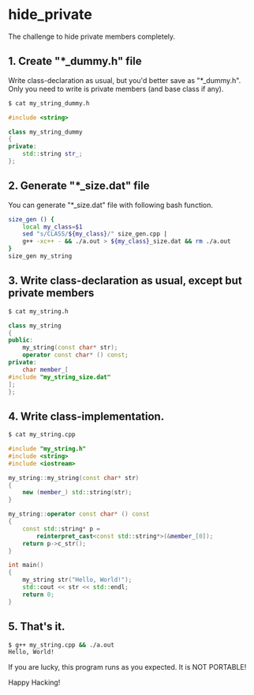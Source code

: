 # hide_private
The challenge to hide private members completely.

## 1. Create "*_dummy.h" file
Write class-declaration as usual, but you'd better save as "*_dummy.h".
Only you need to write is private members (and base class if any).

```bash
$ cat my_string_dummy.h
```

```C++
#include <string>

class my_string_dummy
{
private:
	std::string str_;
};
```

## 2. Generate "*_size.dat" file
You can generate "*_size.dat" file with following bash function.

```bash
size_gen () {
	local my_class=$1
	sed "s/CLASS/${my_class}/" size_gen.cpp	|
	g++ -xc++ - && ./a.out > ${my_class}_size.dat && rm ./a.out
}
size_gen my_string
```

## 3. Write class-declaration as usual, except but private members

```bash
$ cat my_string.h
```

```C++
class my_string
{
public:
	my_string(const char* str);
	operator const char* () const;
private:
	char member_[
#include "my_string_size.dat"
];
};
```

## 4. Write class-implementation.

```bash
$ cat my_string.cpp
```

```C++
#include "my_string.h"
#include <string>
#include <iostream>

my_string::my_string(const char* str)
{
	new (member_) std::string(str);
}

my_string::operator const char* () const
{
	const std::string* p =
		reinterpret_cast<const std::string*>(&member_[0]);
	return p->c_str();
}

int main()
{
	my_string str("Hello, World!");
	std::cout << str << std::endl;
	return 0;
}
```

## 5. That's it.

```bash
$ g++ my_string.cpp && ./a.out
Hello, World!
```

If you are lucky, this program runs as you expected.
It is NOT PORTABLE!

Happy Hacking!

